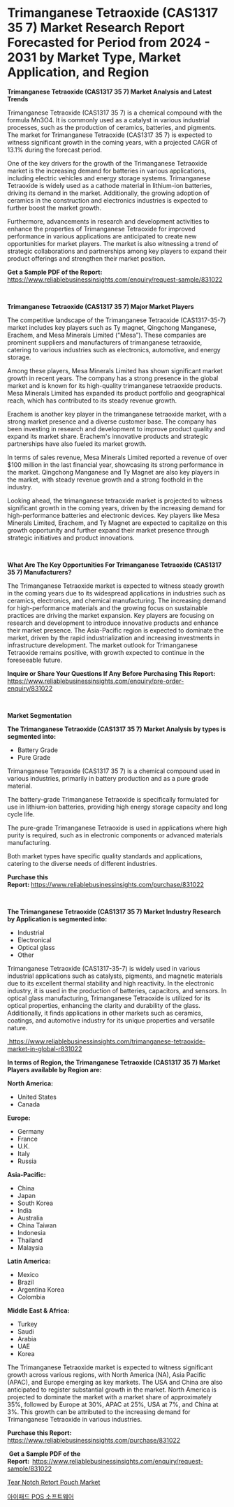 <p><h1>Trimanganese Tetraoxide (CAS1317 35 7) Market Research Report Forecasted for Period from 2024 -  2031 by Market Type, Market Application, and Region</h1></p><p><strong>Trimanganese Tetraoxide (CAS1317 35 7) Market Analysis and Latest Trends</strong></p>
<p><p>Trimanganese Tetraoxide (CAS1317 35 7) is a chemical compound with the formula Mn3O4. It is commonly used as a catalyst in various industrial processes, such as the production of ceramics, batteries, and pigments. The market for Trimanganese Tetraoxide (CAS1317 35 7) is expected to witness significant growth in the coming years, with a projected CAGR of 13.1% during the forecast period.</p><p>One of the key drivers for the growth of the Trimanganese Tetraoxide market is the increasing demand for batteries in various applications, including electric vehicles and energy storage systems. Trimanganese Tetraoxide is widely used as a cathode material in lithium-ion batteries, driving its demand in the market. Additionally, the growing adoption of ceramics in the construction and electronics industries is expected to further boost the market growth.</p><p>Furthermore, advancements in research and development activities to enhance the properties of Trimanganese Tetraoxide for improved performance in various applications are anticipated to create new opportunities for market players. The market is also witnessing a trend of strategic collaborations and partnerships among key players to expand their product offerings and strengthen their market position.</p></p>
<p><strong>Get a Sample PDF of the Report:&nbsp;</strong> <a href="https://www.reliablebusinessinsights.com/enquiry/request-sample/831022">https://www.reliablebusinessinsights.com/enquiry/request-sample/831022</a></p>
<p>&nbsp;</p>
<p><strong>Trimanganese Tetraoxide (CAS1317 35 7) Major Market Players</strong></p>
<p><p>The competitive landscape of the Trimanganese Tetraoxide (CAS1317-35-7) market includes key players such as Ty magnet, Qingchong Manganese, Erachem, and Mesa Minerals Limited (“Mesa”). These companies are prominent suppliers and manufacturers of trimanganese tetraoxide, catering to various industries such as electronics, automotive, and energy storage.</p><p>Among these players, Mesa Minerals Limited has shown significant market growth in recent years. The company has a strong presence in the global market and is known for its high-quality trimanganese tetraoxide products. Mesa Minerals Limited has expanded its product portfolio and geographical reach, which has contributed to its steady revenue growth.</p><p>Erachem is another key player in the trimanganese tetraoxide market, with a strong market presence and a diverse customer base. The company has been investing in research and development to improve product quality and expand its market share. Erachem's innovative products and strategic partnerships have also fueled its market growth.</p><p>In terms of sales revenue, Mesa Minerals Limited reported a revenue of over $100 million in the last financial year, showcasing its strong performance in the market. Qingchong Manganese and Ty Magnet are also key players in the market, with steady revenue growth and a strong foothold in the industry.</p><p>Looking ahead, the trimanganese tetraoxide market is projected to witness significant growth in the coming years, driven by the increasing demand for high-performance batteries and electronic devices. Key players like Mesa Minerals Limited, Erachem, and Ty Magnet are expected to capitalize on this growth opportunity and further expand their market presence through strategic initiatives and product innovations.</p></p>
<p>&nbsp;</p>
<p><strong>What Are The Key Opportunities For Trimanganese Tetraoxide (CAS1317 35 7) Manufacturers?</strong></p>
<p><p>The Trimanganese Tetraoxide market is expected to witness steady growth in the coming years due to its widespread applications in industries such as ceramics, electronics, and chemical manufacturing. The increasing demand for high-performance materials and the growing focus on sustainable practices are driving the market expansion. Key players are focusing on research and development to introduce innovative products and enhance their market presence. The Asia-Pacific region is expected to dominate the market, driven by the rapid industrialization and increasing investments in infrastructure development. The market outlook for Trimanganese Tetraoxide remains positive, with growth expected to continue in the foreseeable future.</p></p>
<p><strong>Inquire or Share Your Questions If Any Before Purchasing This Report:</strong> <a href="https://www.reliablebusinessinsights.com/enquiry/pre-order-enquiry/831022">https://www.reliablebusinessinsights.com/enquiry/pre-order-enquiry/831022</a></p>
<p>&nbsp;</p>
<p><strong>Market Segmentation</strong></p>
<p><strong>The Trimanganese Tetraoxide (CAS1317 35 7) Market Analysis by types is segmented into:</strong></p>
<p><ul><li>Battery Grade</li><li>Pure Grade</li></ul></p>
<p><p>Trimanganese Tetraoxide (CAS1317 35 7) is a chemical compound used in various industries, primarily in battery production and as a pure grade material. </p><p>The battery-grade Trimanganese Tetraoxide is specifically formulated for use in lithium-ion batteries, providing high energy storage capacity and long cycle life. </p><p>The pure-grade Trimanganese Tetraoxide is used in applications where high purity is required, such as in electronic components or advanced materials manufacturing. </p><p>Both market types have specific quality standards and applications, catering to the diverse needs of different industries.</p></p>
<p><strong>Purchase this Report:&nbsp;</strong><a href="https://www.reliablebusinessinsights.com/purchase/831022">https://www.reliablebusinessinsights.com/purchase/831022</a></p>
<p>&nbsp;</p>
<p><strong>The Trimanganese Tetraoxide (CAS1317 35 7) Market Industry Research by Application is segmented into:</strong></p>
<p><ul><li>Industrial</li><li>Electronical</li><li>Optical glass</li><li>Other</li></ul></p>
<p><p>Trimanganese Tetraoxide (CAS1317-35-7) is widely used in various industrial applications such as catalysts, pigments, and magnetic materials due to its excellent thermal stability and high reactivity. In the electronic industry, it is used in the production of batteries, capacitors, and sensors. In optical glass manufacturing, Trimanganese Tetraoxide is utilized for its optical properties, enhancing the clarity and durability of the glass. Additionally, it finds applications in other markets such as ceramics, coatings, and automotive industry for its unique properties and versatile nature.</p></p>
<p><a href="https://www.reliablebusinessinsights.com/trimanganese-tetraoxide-market-in-global-r831022">&nbsp;https://www.reliablebusinessinsights.com/trimanganese-tetraoxide-market-in-global-r831022</a></p>
<p><strong>In terms of Region, the Trimanganese Tetraoxide (CAS1317 35 7) Market Players available by Region are:</strong></p>
<p>
    <p> <strong> North America: </strong>
        <ul>
            <li>United States</li>
            <li>Canada</li>
        </ul>
        </p> 
    <p> <strong> Europe: </strong>
        <ul>
            <li>Germany</li>
            <li>France</li>
            <li>U.K.</li>
            <li>Italy</li>
            <li>Russia</li>
        </ul>
        </p> 
    <p> <strong> Asia-Pacific: </strong>
        <ul>
            <li>China</li>
            <li>Japan</li>
            <li>South Korea</li>
            <li>India</li>
            <li>Australia</li>
            <li>China Taiwan</li>
            <li>Indonesia</li>
            <li>Thailand</li>
            <li>Malaysia</li>
        </ul>
        </p> 
    <p> <strong> Latin America: </strong>
        <ul>
            <li>Mexico</li>
            <li>Brazil</li>
            <li>Argentina Korea</li>
            <li>Colombia</li>
        </ul>
        </p> 
    <p> <strong> Middle East & Africa: </strong>
        <ul>
            <li>Turkey</li>
            <li>Saudi</li>
            <li>Arabia</li>
            <li>UAE</li>
            <li>Korea</li>
        </ul>
    </p>
    </p>
<p><p>The Trimanganese Tetraoxide market is expected to witness significant growth across various regions, with North America (NA), Asia Pacific (APAC), and Europe emerging as key markets. The USA and China are also anticipated to register substantial growth in the market. North America is projected to dominate the market with a market share of approximately 35%, followed by Europe at 30%, APAC at 25%, USA at 7%, and China at 3%. This growth can be attributed to the increasing demand for Trimanganese Tetraoxide in various industries.</p></p>
<p><strong>Purchase this Report: </strong><a href="https://www.reliablebusinessinsights.com/purchase/831022">https://www.reliablebusinessinsights.com/purchase/831022</a></p>
<p>&nbsp;<strong>Get a Sample PDF of the Report:&nbsp;&nbsp;</strong><a href="https://www.reliablebusinessinsights.com/enquiry/request-sample/831022">https://www.reliablebusinessinsights.com/enquiry/request-sample/831022</a></p>
<p><strong></strong></p>
<p><p><a href="https://github.com/Hunterico88/Market-Research-Report-List-1/blob/main/tear-notch-retort-pouch-market.md">Tear Notch Retort Pouch Market</a></p><p><a href="https://github.com/victorsharp87978/Market-Research-Report-List-1/blob/main/6583384184195.md">아이패드 POS 소프트웨어</a></p></p>